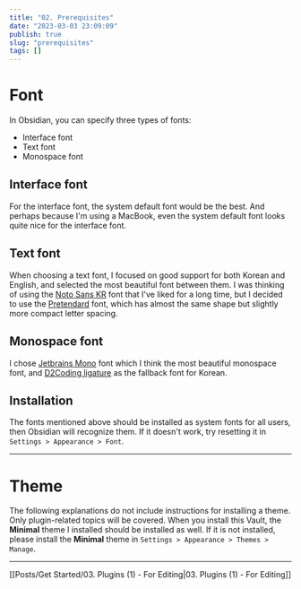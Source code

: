 ```yaml
---
title: "02. Prerequisites"
date: "2023-03-03 23:09:09"
publish: true
slug: "prerequisites"
tags: []
---
```


# Font

In Obsidian, you can specify three types of fonts:

- Interface font
- Text font
- Monospace font

## Interface font

For the interface font, the system default font would be the best. And perhaps because I'm using a MacBook, even the system default font looks quite nice for the interface font.

## Text font

When choosing a text font, I focused on good support for both Korean and English, and selected the most beautiful font between them. I was thinking of using the [Noto Sans KR](https://fonts.google.com/noto/specimen/Noto+Sans+KR) font that I've liked for a long time, but I decided to use the [Pretendard](https://github.com/orioncactus/pretendard) font, which has almost the same shape but slightly more compact letter spacing.

## Monospace font

I chose [Jetbrains Mono](https://fonts.google.com/specimen/JetBrains+Mono?query=jetbrains) font which I think the most beautiful monospace font, and [D2Coding ligature](https://github.com/naver/d2codingfont) as the fallback font for Korean.

## Installation

The fonts mentioned above should be installed as system fonts for all users, then Obsidian will recognize them. If it doesn't work, try resetting it in `Settings > Appearance > Font`.

---

# Theme

The following explanations do not include instructions for installing a theme. Only plugin-related topics will be covered. When you install this Vault, the **Minimal** theme I installed should be installed as well. If it is not installed, please install the **Minimal** theme in `Settings > Appearance > Themes > Manage`.

---

[[Posts/Get Started/03. Plugins (1) - For Editing|03. Plugins (1) - For Editing]]
